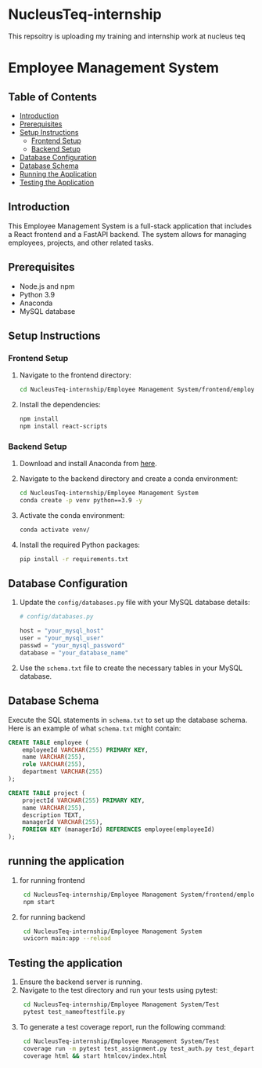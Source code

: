 # NucleusTeq-internship
This repsoitry is uploading my training and internship work at nucleus teq

# Employee Management System

## Table of Contents
- [Introduction](#introduction)
- [Prerequisites](#prerequisites)
- [Setup Instructions](#setup-instructions)
  - [Frontend Setup](#frontend-setup)
  - [Backend Setup](#backend-setup)
- [Database Configuration](#database-configuration)
- [Database Schema](#database-schema)
- [Running the Application](#running-the-application)
- [Testing the Application](#testing-the-application)

## Introduction
This Employee Management System is a full-stack application that includes a React frontend and a FastAPI backend. The system allows for managing employees, projects, and other related tasks.

## Prerequisites
- Node.js and npm
- Python 3.9
- Anaconda
- MySQL database

## Setup Instructions

### Frontend Setup
1. Navigate to the frontend directory:
    ```bash
    cd NucleusTeq-internship/Employee Management System/frontend/employee-management-system
    ```
2. Install the dependencies:
    ```bash
    npm install
    npm install react-scripts
    ```

### Backend Setup
1. Download and install Anaconda from [here](https://www.anaconda.com/products/distribution).

2. Navigate to the backend directory and create a conda environment:
    ```bash
    cd NucleusTeq-internship/Employee Management System
    conda create -p venv python==3.9 -y
    ```

3. Activate the conda environment:
    ```bash
    conda activate venv/
    ```

4. Install the required Python packages:
    ```bash
    pip install -r requirements.txt
    ```

## Database Configuration
1. Update the `config/databases.py` file with your MySQL database details:
    ```python
    # config/databases.py

    host = "your_mysql_host"
    user = "your_mysql_user"
    passwd = "your_mysql_password"
    database = "your_database_name"
    ```

2. Use the `schema.txt` file to create the necessary tables in your MySQL database.

## Database Schema
Execute the SQL statements in `schema.txt` to set up the database schema. Here is an example of what `schema.txt` might contain:

```sql
CREATE TABLE employee (
    employeeId VARCHAR(255) PRIMARY KEY,
    name VARCHAR(255),
    role VARCHAR(255),
    department VARCHAR(255)
);

CREATE TABLE project (
    projectId VARCHAR(255) PRIMARY KEY,
    name VARCHAR(255),
    description TEXT,
    managerId VARCHAR(255),
    FOREIGN KEY (managerId) REFERENCES employee(employeeId)
);
```
## running the application 
1. for running frontend
   ```bash
    cd NucleusTeq-internship/Employee Management System/frontend/employee-management-system
    npm start
    ```
2. for running backend
   ```bash
    cd NucleusTeq-internship/Employee Management System
    uvicorn main:app --reload
    ```

## Testing the application
1. Ensure the backend server is running.
2. Navigate to the test directory and run your tests using pytest:
   ```bash
    cd NucleusTeq-internship/Employee Management System/Test
    pytest test_nameoftestfile.py
    ```
3. To generate a test coverage report, run the following command:
   ```bash
    cd NucleusTeq-internship/Employee Management System/Test
    coverage run -m pytest test_assignment.py test_auth.py test_department.py test_employee.py test_employeeskill.py test_manager.py test_project.py test_request.py test_skillset.py
    coverage html && start htmlcov/index.html
    ```

